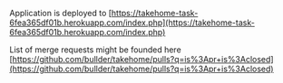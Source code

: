 Application is deployed to [https://takehome-task-6fea365df01b.herokuapp.com/index.php](https://takehome-task-6fea365df01b.herokuapp.com/index.php)

List of merge requests might be founded here [https://github.com/bullder/takehome/pulls?q=is%3Apr+is%3Aclosed](https://github.com/bullder/takehome/pulls?q=is%3Apr+is%3Aclosed)

